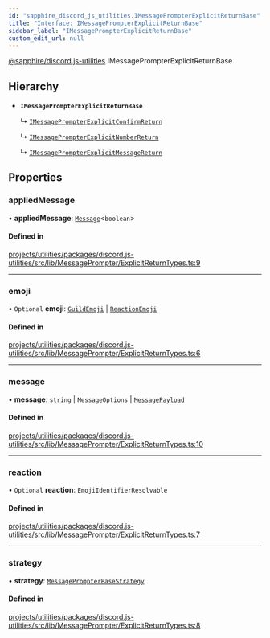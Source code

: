 ```yaml
---
id: "sapphire_discord_js_utilities.IMessagePrompterExplicitReturnBase"
title: "Interface: IMessagePrompterExplicitReturnBase"
sidebar_label: "IMessagePrompterExplicitReturnBase"
custom_edit_url: null
---
```


[@sapphire/discord.js-utilities](../modules/sapphire_discord_js_utilities).IMessagePrompterExplicitReturnBase

## Hierarchy

- **`IMessagePrompterExplicitReturnBase`**

  ↳ [`IMessagePrompterExplicitConfirmReturn`](sapphire_discord_js_utilities.IMessagePrompterExplicitConfirmReturn)

  ↳ [`IMessagePrompterExplicitNumberReturn`](sapphire_discord_js_utilities.IMessagePrompterExplicitNumberReturn)

  ↳ [`IMessagePrompterExplicitMessageReturn`](sapphire_discord_js_utilities.IMessagePrompterExplicitMessageReturn)

## Properties

### appliedMessage

• **appliedMessage**: [`Message`](https://discord.js.org/#/docs/main/stable/class/Message)<`boolean`\>

#### Defined in

[projects/utilities/packages/discord.js-utilities/src/lib/MessagePrompter/ExplicitReturnTypes.ts:9](https://github.com/sapphiredev/utilities/blob/8a451b58/packages/discord.js-utilities/src/lib/MessagePrompter/ExplicitReturnTypes.ts#L9)

___

### emoji

• `Optional` **emoji**: [`GuildEmoji`](https://discord.js.org/#/docs/main/stable/class/GuildEmoji) \| [`ReactionEmoji`](https://discord.js.org/#/docs/main/stable/class/ReactionEmoji)

#### Defined in

[projects/utilities/packages/discord.js-utilities/src/lib/MessagePrompter/ExplicitReturnTypes.ts:6](https://github.com/sapphiredev/utilities/blob/8a451b58/packages/discord.js-utilities/src/lib/MessagePrompter/ExplicitReturnTypes.ts#L6)

___

### message

• **message**: `string` \| `MessageOptions` \| [`MessagePayload`](https://discord.js.org/#/docs/main/stable/class/MessagePayload)

#### Defined in

[projects/utilities/packages/discord.js-utilities/src/lib/MessagePrompter/ExplicitReturnTypes.ts:10](https://github.com/sapphiredev/utilities/blob/8a451b58/packages/discord.js-utilities/src/lib/MessagePrompter/ExplicitReturnTypes.ts#L10)

___

### reaction

• `Optional` **reaction**: `EmojiIdentifierResolvable`

#### Defined in

[projects/utilities/packages/discord.js-utilities/src/lib/MessagePrompter/ExplicitReturnTypes.ts:7](https://github.com/sapphiredev/utilities/blob/8a451b58/packages/discord.js-utilities/src/lib/MessagePrompter/ExplicitReturnTypes.ts#L7)

___

### strategy

• **strategy**: [`MessagePrompterBaseStrategy`](../classes/sapphire_discord_js_utilities.MessagePrompterBaseStrategy)

#### Defined in

[projects/utilities/packages/discord.js-utilities/src/lib/MessagePrompter/ExplicitReturnTypes.ts:8](https://github.com/sapphiredev/utilities/blob/8a451b58/packages/discord.js-utilities/src/lib/MessagePrompter/ExplicitReturnTypes.ts#L8)
